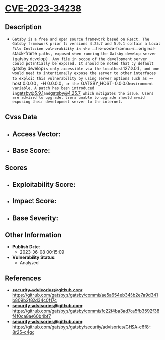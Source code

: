 
# [CVE-2023-34238](https://github.com/gatsbyjs/gatsby/commit/ae5a654eb346b2e7a9d341b809b2f82d34c0f17c)

## Description

- `Gatsby is a free and open source framework based on React. The Gatsby framework prior to versions 4.25.7 and 5.9.1 contain a Local File Inclusion vulnerability in the `__file-code-frame` and `__original-stack-frame` paths, exposed when running the Gatsby develop server (`gatsby develop`). Any file in scope of the development server could potentially be exposed. It should be noted that by default `gatsby develop` is only accessible via the localhost `127.0.0.1`, and one would need to intentionally expose the server to other interfaces to exploit this vulnerability by using server options such as `--host 0.0.0.0`, `-H 0.0.0.0`, or the `GATSBY_HOST=0.0.0.0` environment variable. A patch has been introduced in `gatsby@5.9.1` and `gatsby@4.25.7` which mitigates the issue. Users are advised to upgrade. Users unable to upgrade should avoid exposing their development server to the internet.`

## Cvss Data

- **Access Vector**:
  - 
- **Base Score**:
  - 

## Scores

- **Exploitability Score**:
  - 
- **Impact Score**:
  - 
- **Base Severity**:
  - 

## Other Information

- **Publish Date**:
  - 2023-06-08 00:15:09
- **Vulnerability Status**:
  - Analyzed

## References

- **security-advisories@github.com**: https://github.com/gatsbyjs/gatsby/commit/ae5a654eb346b2e7a9d341b809b2f82d34c0f17c
- **security-advisories@github.com**: https://github.com/gatsbyjs/gatsby/commit/fc22f4ba3ad7ca5fb3592f38f4f0ca8ae60b4bf7
- **security-advisories@github.com**: https://github.com/gatsbyjs/gatsby/security/advisories/GHSA-c6f8-8r25-c4gc
